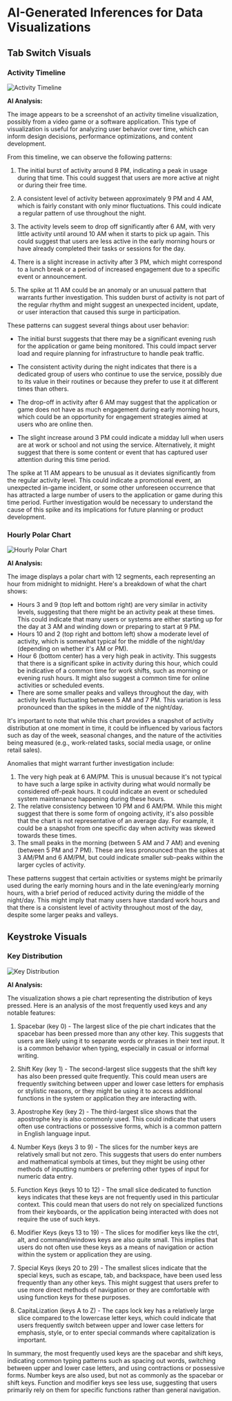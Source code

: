 # AI-Generated Inferences for Data Visualizations

## Tab Switch Visuals

### Activity Timeline

![Activity Timeline](tab_switch_visuals\activity_timeline.png)

**AI Analysis:**

 The image appears to be a screenshot of an activity timeline visualization, possibly from a video game or a software application. This type of visualization is useful for analyzing user behavior over time, which can inform design decisions, performance optimizations, and content development.

From this timeline, we can observe the following patterns:

1. The initial burst of activity around 8 PM, indicating a peak in usage during that time. This could suggest that users are more active at night or during their free time.

2. A consistent level of activity between approximately 9 PM and 4 AM, which is fairly constant with only minor fluctuations. This could indicate a regular pattern of use throughout the night.

3. The activity levels seem to drop off significantly after 6 AM, with very little activity until around 10 AM when it starts to pick up again. This could suggest that users are less active in the early morning hours or have already completed their tasks or sessions for the day.

4. There is a slight increase in activity after 3 PM, which might correspond to a lunch break or a period of increased engagement due to a specific event or announcement.

5. The spike at 11 AM could be an anomaly or an unusual pattern that warrants further investigation. This sudden burst of activity is not part of the regular rhythm and might suggest an unexpected incident, update, or user interaction that caused this surge in participation.

These patterns can suggest several things about user behavior:

- The initial burst suggests that there may be a significant evening rush for the application or game being monitored. This could impact server load and require planning for infrastructure to handle peak traffic.

- The consistent activity during the night indicates that there is a dedicated group of users who continue to use the service, possibly due to its value in their routines or because they prefer to use it at different times than others.

- The drop-off in activity after 6 AM may suggest that the application or game does not have as much engagement during early morning hours, which could be an opportunity for engagement strategies aimed at users who are online then.

- The slight increase around 3 PM could indicate a midday lull when users are at work or school and not using the service. Alternatively, it might suggest that there is some content or event that has captured user attention during this time period.

The spike at 11 AM appears to be unusual as it deviates significantly from the regular activity level. This could indicate a promotional event, an unexpected in-game incident, or some other unforeseen occurrence that has attracted a large number of users to the application or game during this time period. Further investigation would be necessary to understand the cause of this spike and its implications for future planning or product development. 

### Hourly Polar Chart

![Hourly Polar Chart](tab_switch_visuals\hourly_polar_chart.png)

**AI Analysis:**

 The image displays a polar chart with 12 segments, each representing an hour from midnight to midnight. Here's a breakdown of what the chart shows:

- Hours 3 and 9 (top left and bottom right) are very similar in activity levels, suggesting that there might be an activity peak at these times. This could indicate that many users or systems are either starting up for the day at 3 AM and winding down or preparing to start at 9 PM.
- Hours 10 and 2 (top right and bottom left) show a moderate level of activity, which is somewhat typical for the middle of the night/day (depending on whether it's AM or PM).
- Hour 6 (bottom center) has a very high peak in activity. This suggests that there is a significant spike in activity during this hour, which could be indicative of a common time for work shifts, such as morning or evening rush hours. It might also suggest a common time for online activities or scheduled events.
- There are some smaller peaks and valleys throughout the day, with activity levels fluctuating between 5 AM and 7 PM. This variation is less pronounced than the spikes in the middle of the night/day.

It's important to note that while this chart provides a snapshot of activity distribution at one moment in time, it could be influenced by various factors such as day of the week, seasonal changes, and the nature of the activities being measured (e.g., work-related tasks, social media usage, or online retail sales).

Anomalies that might warrant further investigation include:

1. The very high peak at 6 AM/PM. This is unusual because it's not typical to have such a large spike in activity during what would normally be considered off-peak hours. It could indicate an event or scheduled system maintenance happening during these hours.
2. The relative consistency between 10 PM and 6 AM/PM. While this might suggest that there is some form of ongoing activity, it's also possible that the chart is not representative of an average day. For example, it could be a snapshot from one specific day when activity was skewed towards these times.
3. The small peaks in the morning (between 5 AM and 7 AM) and evening (between 5 PM and 7 PM). These are less pronounced than the spikes at 3 AM/PM and 6 AM/PM, but could indicate smaller sub-peaks within the larger cycles of activity.

These patterns suggest that certain activities or systems might be primarily used during the early morning hours and in the late evening/early morning hours, with a brief period of reduced activity during the middle of the night/day. This might imply that many users have standard work hours and that there is a consistent level of activity throughout most of the day, despite some larger peaks and valleys. 

## Keystroke Visuals

### Key Distribution

![Key Distribution](keystroke_visuals\key_distribution.png)

**AI Analysis:**

 The visualization shows a pie chart representing the distribution of keys pressed. Here is an analysis of the most frequently used keys and any notable features:

1. Spacebar (key 0) - The largest slice of the pie chart indicates that the spacebar has been pressed more than any other key. This suggests that users are likely using it to separate words or phrases in their text input. It is a common behavior when typing, especially in casual or informal writing.

2. Shift Key (key 1) - The second-largest slice suggests that the shift key has also been pressed quite frequently. This could mean users are frequently switching between upper and lower case letters for emphasis or stylistic reasons, or they might be using it to access additional functions in the system or application they are interacting with.

3. Apostrophe Key (key 2) - The third-largest slice shows that the apostrophe key is also commonly used. This could indicate that users often use contractions or possessive forms, which is a common pattern in English language input.

4. Number Keys (keys 3 to 9) - The slices for the number keys are relatively small but not zero. This suggests that users do enter numbers and mathematical symbols at times, but they might be using other methods of inputting numbers or preferring other types of input for numeric data entry.

5. Function Keys (keys 10 to 12) - The small slice dedicated to function keys indicates that these keys are not frequently used in this particular context. This could mean that users do not rely on specialized functions from their keyboards, or the application being interacted with does not require the use of such keys.

6. Modifier Keys (keys 13 to 19) - The slices for modifier keys like the ctrl, alt, and command/windows keys are also quite small. This implies that users do not often use these keys as a means of navigation or action within the system or application they are using.

7. Special Keys (keys 20 to 29) - The smallest slices indicate that the special keys, such as escape, tab, and backspace, have been used less frequently than any other keys. This might suggest that users prefer to use more direct methods of navigation or they are comfortable with using function keys for these purposes.

8. CapitaLization (keys A to Z) - The caps lock key has a relatively large slice compared to the lowercase letter keys, which could indicate that users frequently switch between upper and lower case letters for emphasis, style, or to enter special commands where capitalization is important.

In summary, the most frequently used keys are the spacebar and shift keys, indicating common typing patterns such as spacing out words, switching between upper and lower case letters, and using contractions or possessive forms. Number keys are also used, but not as commonly as the spacebar or shift keys. Function and modifier keys see less use, suggesting that users primarily rely on them for specific functions rather than general navigation. 

